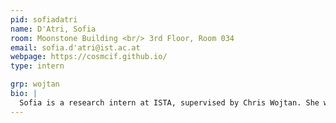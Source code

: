 ```yaml
---
pid: sofiadatri
name: D'Atri, Sofia
room: Moonstone Building <br/> 3rd Floor, Room 034
email: sofia.d'atri@ist.ac.at
webpage: https://cosmcif.github.io/
type: intern

grp: wojtan
bio: |
  Sofia is a research intern at ISTA, supervised by Chris Wojtan. She works on coupling MPM simulations with explicit mesh tracking.
---
```

